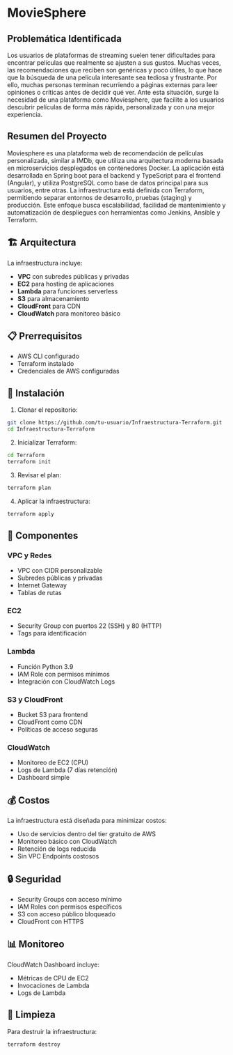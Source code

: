 # MovieSphere
## Problemática Identificada
Los usuarios de plataformas de streaming suelen tener dificultades para encontrar películas que realmente se ajusten a sus gustos. Muchas veces, las recomendaciones que reciben son genéricas y poco útiles, lo que hace que la búsqueda de una película interesante sea tediosa y frustrante. Por ello, muchas personas terminan recurriendo a páginas externas para leer opiniones o críticas antes de decidir qué ver. Ante esta situación, surge la necesidad de una plataforma como Moviesphere, que facilite a los usuarios descubrir películas de forma más rápida, personalizada y con una mejor experiencia.

## Resumen del Proyecto
Moviesphere es una plataforma web de recomendación de películas personalizada, similar a IMDb, que utiliza una arquitectura moderna basada en microservicios desplegados en contenedores Docker. La aplicación está desarrollada en Spring boot para el backend y TypeScript para el frontend (Angular), y utiliza PostgreSQL como base de datos principal para sus usuarios, entre otras. La infraestructura está definida con Terraform, permitiendo separar entornos de desarrollo, pruebas (staging) y producción. Este enfoque busca escalabilidad, facilidad de mantenimiento y automatización de despliegues con herramientas como Jenkins, Ansible y Terraform.


## 🏗️ Arquitectura

La infraestructura incluye:

- **VPC** con subredes públicas y privadas
- **EC2** para hosting de aplicaciones
- **Lambda** para funciones serverless
- **S3** para almacenamiento
- **CloudFront** para CDN
- **CloudWatch** para monitoreo básico

## 📋 Prerrequisitos

- AWS CLI configurado
- Terraform instalado
- Credenciales de AWS configuradas

## 🚀 Instalación

1. Clonar el repositorio:
```bash
git clone https://github.com/tu-usuario/Infraestructura-Terraform.git
cd Infraestructura-Terraform
```

2. Inicializar Terraform:
```bash
cd Terraform
terraform init
```

3. Revisar el plan:
```bash
terraform plan
```

4. Aplicar la infraestructura:
```bash
terraform apply
```

## 🏢 Componentes

### VPC y Redes
- VPC con CIDR personalizable
- Subredes públicas y privadas
- Internet Gateway
- Tablas de rutas

### EC2
- Security Group con puertos 22 (SSH) y 80 (HTTP)
- Tags para identificación

### Lambda
- Función Python 3.9
- IAM Role con permisos mínimos
- Integración con CloudWatch Logs

### S3 y CloudFront
- Bucket S3 para frontend
- CloudFront como CDN
- Políticas de acceso seguras

### CloudWatch
- Monitoreo de EC2 (CPU)
- Logs de Lambda (7 días retención)
- Dashboard simple

## 💰 Costos

La infraestructura está diseñada para minimizar costos:
- Uso de servicios dentro del tier gratuito de AWS
- Monitoreo básico con CloudWatch
- Retención de logs reducida
- Sin VPC Endpoints costosos

## 🔒 Seguridad

- Security Groups con acceso mínimo
- IAM Roles con permisos específicos
- S3 con acceso público bloqueado
- CloudFront con HTTPS

## 📊 Monitoreo

CloudWatch Dashboard incluye:
- Métricas de CPU de EC2
- Invocaciones de Lambda
- Logs de Lambda

## 🧹 Limpieza

Para destruir la infraestructura:
```bash
terraform destroy
```